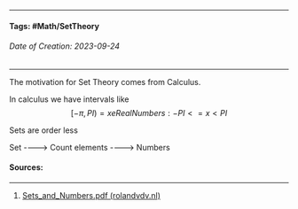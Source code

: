 __________________________________________________________________________
#### **Tags:** #Math/SetTheory 
###### *Date of Creation: 2023-09-24*
__________________________________________________________________________

The motivation for Set Theory comes from Calculus.  

In calculus we have intervals like $$[-\pi, PI) ={ x e Real Numbers : -PI <= x < PI }$$

Sets are order less

Set ----> Count elements ----> Numbers
#### Sources:
__________________________________________________________________________
1. [Sets_and_Numbers.pdf (rolandvdv.nl)](https://www.rolandvdv.nl/Sets_and_Numbers.pdf)

